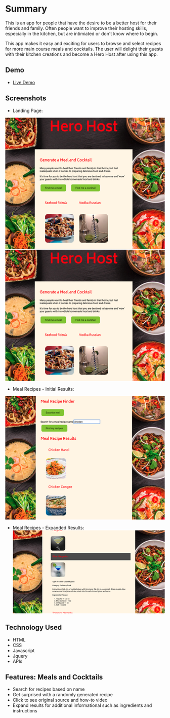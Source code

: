 # Summary

This is an app for people that have the desire to be a better host for their friends and family. Often people want to improve their hosting skills, especially in the kitchen, but are intimiated or don't know where to begin. 

This app makes it easy and exciting for users to browse and select recipes for more main course meals and cocktails. The user will delight their guests with their kitchen creations and become a Hero Host after using this app. 

## Demo

- [Live Demo](https://cmnathaniel.github.io/Hero-Host-App/)

## Screenshots
* Landing Page:

![landing page](https://github.com/CMNathaniel/Hero-Host-App/blob/master/landingpage_screenshot.png)
![landing page](https://github.com/CMNathaniel/Hero-Host-App/blob/master/landingpage_screenshot.png)


* Meal Recipes - Initial Results:

![Meal Recipes - Initial Results](https://github.com/CMNathaniel/Hero-Host-App/blob/master/meal_result_screenshot.png)


* Meal Recipes - Expanded Results: 
![Meal Recipes - Expanded Results](https://github.com/CMNathaniel/Hero-Host-App/blob/master/meals_expanded_results.png)

## Technology Used 

* HTML
* CSS
* Javascript
* Jquery
* APIs 

## Features: Meals and Cocktails 

* Search for recipes based on name 
* Get surprised with a randomly generated recipe 
* Click to see original source and how-to video
* Expand results for additional informational such as ingredients and instructions 
